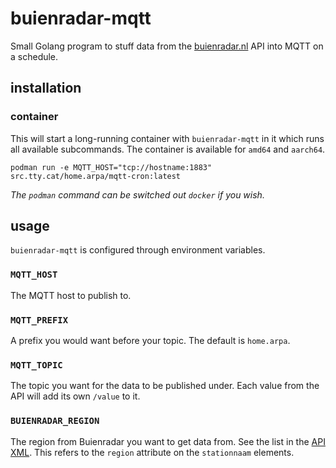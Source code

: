 # buienradar-mqtt

Small Golang program to stuff data from the [buienradar.nl](https://buienradar.nl) API into MQTT on a schedule.

## installation

### container

This will start a long-running container with `buienradar-mqtt` in it which runs all
available subcommands. The container is available for `amd64` and `aarch64`.

```
podman run -e MQTT_HOST="tcp://hostname:1883" src.tty.cat/home.arpa/mqtt-cron:latest
```

*The `podman` command can be switched out `docker` if you wish.*

## usage 

`buienradar-mqtt` is configured through environment variables.

### `MQTT_HOST`

The MQTT host to publish to.

### `MQTT_PREFIX`

A prefix you would want before your topic. The default is `home.arpa`.

### `MQTT_TOPIC`

The topic you want for the data to be published under. Each value from the API will add its
own `/value` to it.

### `BUIENRADAR_REGION`

The region from Buienradar you want to get data from. See the list in the [API XML](https://data.buienradar.nl/1.0/feed/xml).
This refers to the `region` attribute on the `stationnaam` elements.
